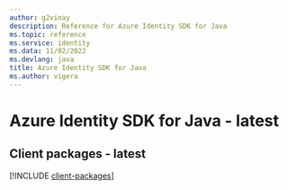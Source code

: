 ```yaml
---
author: g2vinay
description: Reference for Azure Identity SDK for Java
ms.topic: reference
ms.service: identity
ms.data: 11/02/2022
ms.devlang: java
title: Azure Identity SDK for Java
ms.author: vigera
---
```

# Azure Identity SDK for Java - latest

## Client packages - latest
[!INCLUDE [client-packages](identity-client-index.md)]